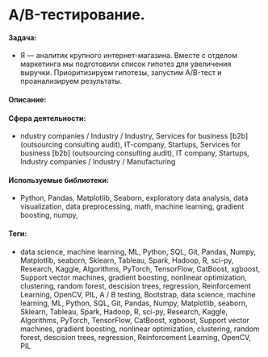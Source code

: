 # A/B-тестирование.

#### Задача: 
- Я — аналитик крупного интернет-магазина. Вместе с отделом маркетинга мы подготовили список гипотез для увеличения выручки. Приоритизируем гипотезы, запустим A/B-тест и проанализируем результаты.

#### Описание:



#### Сфера деятельности: 
- ndustry companies / Industry / Industry, Services for business [b2b] (outsourcing consulting audit), IT-company, Startups, Services for business [b2b] (outsourcing consulting audit), IT company, Startups, Industry companies / Industry / Manufacturing

#### Используемые библиотеки:
- Python, Pandas, Matplotlib, Seaborn, exploratory data analysis, data visualization, data preprocessing, math, machine learning, gradient boosting, numpy, 

#### Теги:
- data science, machine learning, ML, Python, SQL, Git, Pandas, Numpy, Matplotlib, seaborn, Sklearn, Tableau, Spark, Hadoop, R, sci-py, Research, Kaggle, Algorithms, PyTorch, TensorFlow, CatBoost, xgboost, Support vector machines, gradient boosting, nonlinear optimization, clustering, random forest, descision trees, regression, Reinforcement Learning, OpenCV, PIL, A / B testing, Bootstrap, data science, machine learning, ML, Python, SQL, Git, Pandas, Numpy, Matplotlib, seaborn, Sklearn, Tableau, Spark, Hadoop, R, sci-py, Research, Kaggle, Algorithms, PyTorch, TensorFlow, CatBoost, xgboost, Support vector machines, gradient boosting, nonlinear optimization, clustering, random forest, descision trees, regression, Reinforcement Learning, OpenCV, PIL
